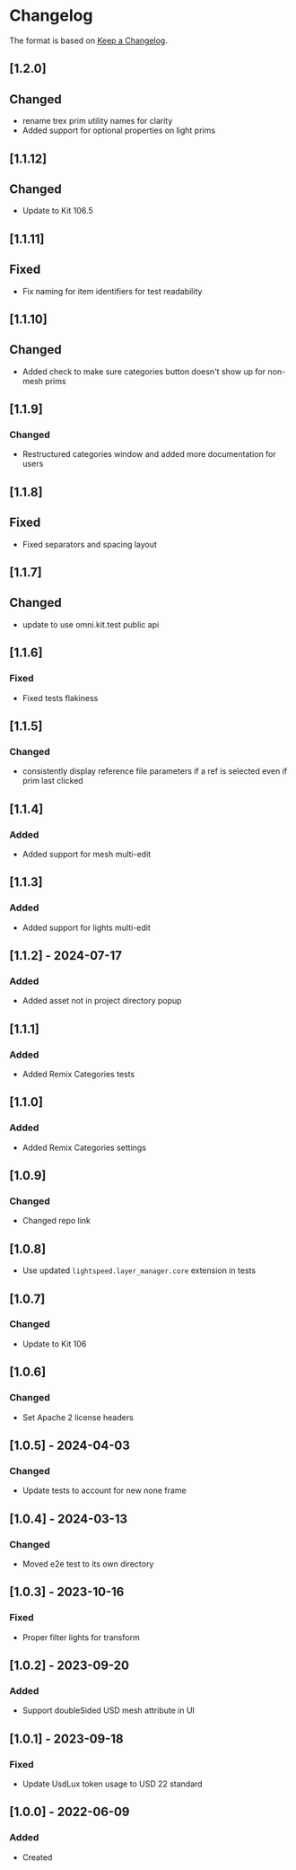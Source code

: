 # Changelog
The format is based on [Keep a Changelog](https://keepachangelog.com/en/1.0.0/).

## [1.2.0]
## Changed
- rename trex prim utility names for clarity
- Added support for optional properties on light prims

## [1.1.12]
## Changed
- Update to Kit 106.5

## [1.1.11]
## Fixed
- Fix naming for item identifiers for test readability

## [1.1.10]
## Changed
- Added check to make sure categories button doesn't show up for non-mesh prims

## [1.1.9]
### Changed
- Restructured categories window and added more documentation for users

## [1.1.8]
## Fixed
- Fixed separators and spacing layout

## [1.1.7]
## Changed
- update to use omni.kit.test public api

## [1.1.6]
### Fixed
- Fixed tests flakiness

## [1.1.5]
### Changed
- consistently display reference file parameters if a ref is selected even if prim last clicked

## [1.1.4]
### Added
- Added support for mesh multi-edit

## [1.1.3]
### Added
- Added support for lights multi-edit

## [1.1.2] - 2024-07-17
### Added
- Added asset not in project directory popup

## [1.1.1]
### Added
- Added Remix Categories tests

## [1.1.0]
### Added
- Added Remix Categories settings

## [1.0.9]
### Changed
- Changed repo link

## [1.0.8]
- Use updated `lightspeed.layer_manager.core` extension in tests

## [1.0.7]
### Changed
- Update to Kit 106

## [1.0.6]
### Changed
- Set Apache 2 license headers

## [1.0.5] - 2024-04-03
### Changed
- Update tests to account for new none frame

## [1.0.4] - 2024-03-13
### Changed
- Moved e2e test to its own directory

## [1.0.3] - 2023-10-16
### Fixed
- Proper filter lights for transform

## [1.0.2] - 2023-09-20
### Added
- Support doubleSided USD mesh attribute in UI

## [1.0.1] - 2023-09-18
### Fixed
- Update UsdLux token usage to USD 22 standard

## [1.0.0] - 2022-06-09
### Added
- Created
